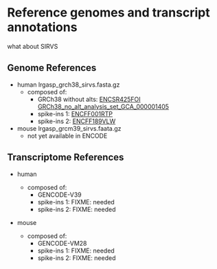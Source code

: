 # Reference genomes and transcript annotations

what about SIRVS

## Genome References

* human lrgasp_grch38_sirvs.fasta.gz
  * composed of:
    * GRCh38 without alts: [ENCSR425FOI GRCh38_no_alt_analysis_set_GCA_000001405](https://www.encodeproject.org/files/GRCh38_no_alt_analysis_set_GCA_000001405.15/@@download/GRCh38_no_alt_analysis_set_GCA_000001405.15.fasta.gz)
    * spike-ins 1: [ENCFF001RTP](https://www.encodeproject.org/files/ENCFF001RTP/@@download/ENCFF001RTP.fasta.gz)
    * spike-ins 2: [ENCFF189VLW](https://www.encodeproject.org/files/ENCFF189VLW/@@download/ENCFF189VLW.fasta.gz)
* mouse lrgasp_grcm39_sirvs.faata.gz
  * not yet available in ENCODE

## Transcriptome References

* human
  * composed of:
    * GENCODE-V39
    * spike-ins 1: FIXME: needed
    * spike-ins 2: FIXME: needed

* mouse
  * composed of:
    * GENCODE-VM28
    * spike-ins 1: FIXME: needed
    * spike-ins 2: FIXME: needed
